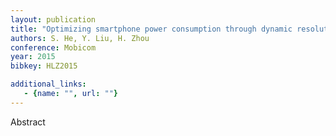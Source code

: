 ```yaml
---
layout: publication
title: "Optimizing smartphone power consumption through dynamic resolution scaling"
authors: S. He, Y. Liu, H. Zhou
conference: Mobicom
year: 2015
bibkey: HLZ2015

additional_links:
   - {name: "", url: ""}
---
```

Abstract
